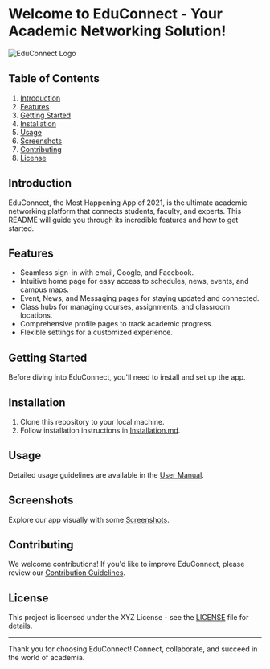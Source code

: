# Welcome to EduConnect - Your Academic Networking Solution!

![EduConnect Logo](link-to-your-logo.png)

## Table of Contents
1. [Introduction](#introduction)
2. [Features](#features)
3. [Getting Started](#getting-started)
4. [Installation](#installation)
5. [Usage](#usage)
6. [Screenshots](#screenshots)
7. [Contributing](#contributing)
8. [License](#license)

## Introduction
EduConnect, the Most Happening App of 2021, is the ultimate academic networking platform that connects students, faculty, and experts. This README will guide you through its incredible features and how to get started.

## Features
- Seamless sign-in with email, Google, and Facebook.
- Intuitive home page for easy access to schedules, news, events, and campus maps.
- Event, News, and Messaging pages for staying updated and connected.
- Class hubs for managing courses, assignments, and classroom locations.
- Comprehensive profile pages to track academic progress.
- Flexible settings for a customized experience.

## Getting Started
Before diving into EduConnect, you'll need to install and set up the app.

## Installation
1. Clone this repository to your local machine.
2. Follow installation instructions in [Installation.md](installation.md).

## Usage
Detailed usage guidelines are available in the [User Manual](link-to-user-manual).

## Screenshots
Explore our app visually with some [Screenshots](link-to-screenshots).

## Contributing
We welcome contributions! If you'd like to improve EduConnect, please review our [Contribution Guidelines](link-to-contributing).

## License
This project is licensed under the XYZ License - see the [LICENSE](link-to-license) file for details.

---

Thank you for choosing EduConnect! Connect, collaborate, and succeed in the world of academia.
